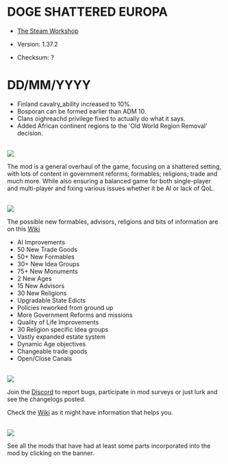 # DOGE SHATTERED EUROPA
- [The Steam Workshop](https://steamcommunity.com/sharedfiles/filedetails/?id=2152606065)

- Version: 1.37.2
- Checksum: ?

<h1>DD/MM/YYYY</h1>

- Finland cavalry_ability increased to 10%.
- Bosporan can be formed earlier than ADM 10.
- Clans oighreachd privilege fixed to actually do what it says.
- Added African continent regions to the 'Old World Region Removal' decision.

 <!-- Todo -->
 <!-- Manpower global/recovery 10%>15% (a little bit more manpower as a treat) -->
<br/>
<img src=https://i.imgur.com/F14PpEA.png/>

The mod is a general overhaul of the game, focusing on a shattered setting, with lots of content in government reforms; formables; religions; trade and much more. While also ensuring a balanced game for both single-player and multi-player and fixing various issues whether it be AI or lack of QoL.

<br/>
<img src=https://i.imgur.com/jIkgNsx.png/>

The possible new formables, advisors, religions and bits of information are on this [Wiki](https://eu4.paradoxwikis.com/Doge_Shattered_Europa)

- AI Improvements
- 50 New Trade Goods
- 50+ New Formables
- 30+ New Idea Groups
- 75+ New Monuments
- 2 New Ages
- 15 New Advisors
- 30 New Religions
- Upgradable State Edicts
- Policies reworked from ground up
- More Government Reforms and missions
- Quality of Life Improvements
- 30 Religion specific Idea groups
- Vastly expanded estate system
- Dynamic Age objectives
- Changeable trade goods
- Open/Close Canals

<br/>

<img src=https://i.imgur.com/rdtTMF7.png/>


Join the [Discord](https://discord.gg/DwNbtWY) to report bugs, participate in mod surveys or just lurk and see the changelogs posted.

Check the [Wiki](https://eu4.paradoxwikis.com/Doge_Shattered_Europa) as it might have information that helps you.

<br/>
<a href="https://steamcommunity.com/workshop/filedetails/discussion/2152606065/3115898713372561841/">
    <img src=https://i.imgur.com/801eNhE.png/>
</a>

See all the mods that have had at least some parts incorporated into the mod by clicking on the banner.


<br/><br/>
